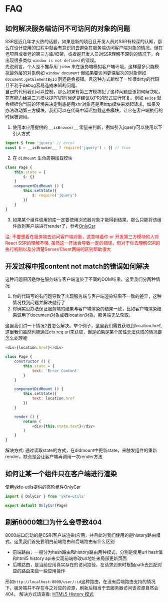 # FAQ

## 如何解决服务端访问不可访问的对象的问题

SSR是近几年才火热的话题，如果是新的项目且开发人员对SSR有较深的认知，那么在设计应用的过程中就会有意识的去避免在服务端访问客户端对象的情况。但在老项目或者老的第三方库/框架，或者是开发人员对SSR理解不深刻的情况下，会出现很多类似 `window is not defined` 的错误。  
先说前言，个人是不推荐用 `jsdom` 来在服务端模拟客户端环境，这样最多只能模拟最外层的对象例如 `window document` 但如果要访问更深层次的对象例如 `document.getElementById` 则还是会报错。且这种方式新增了一堆很dirty的代码且不利于debug容易造成未知的问题。  
自己的代码我们可以控制，那么如果有第三方模块犯了这种问题应该如何解决呢。在有能力给第三方模块提PR的时候还是建议以PR的形式进行修复。例如 `axios` 就会根据你当前的环境来决定到底是用xhr对象还是用http模块来发起请求。如果没办法改动第三方模块，我们可以在代码中延迟加载这些模块，让它在客户端执行的时候被调用。  

1. 使用本应用提供的 `__isBrowser__` 常量来判断，例如引入jquery可以使用以下引入方式
   
```js
import $ from 'jquery' // error
const $ = __isBrowser__ ? require('jquery') : {} // true
```

2. 在 `didMount` 生命周期加载模块

```js
class Page {
    this.state = {
        $: {}
    }
    componentDidMount () {
        this.setState({
            $: require('jquery')
        })
    }
}
```

3. 如果某个组件调用的库一定要使用浏览器对象才能得到结果，那么只能将该组件放到客户端进行render了，参考[OnlyCsr](./faq.md#如何让某一个组件只在客户端进行渲染)

<span style="color: red">注: 不要想着在服务端去访问客户端对象，这意味着你 or 开发第三方模块的人对React SSR的理解不够, 虽然这一开始会导致一定的错误，但对于你去理解SSR的执行机制以及分清楚Server/Client两端的区别帮助很大</span>

## 开发过程中报content not match的错误如何解决

这种问题原因是你在服务端与客户端渲染了不同的DOM结果。这里我们分两种情况  
1. 你的代码写的有问题导致了出现服务端与客户端渲染结果不一致的差异，这种情况找到问题并解决就行了  
2. 你确实没办法保证服务端的结果与客户端渲染的结果一致，比如客户端渲染结果调用了document对象或者location对象，服务端无法获取。

这里我们讲一下情况2要怎么解决。举个例子，这里我们需要获取到location.href,这里我们虽然也能通过ctx.req.url来获取，但是如果是某个属性无法获取的情况要怎么处理呢

```js
<div>{location.href}</div>
```

```js
class Page {
    constructor () {
        this.state = {
            text: 'Error Content'
        }
    }

    componentDidMount () {
        this.setState({
            text: location.href
        })
    }

    render () {
        return (
            <div>{this.state.text}</div>
        )
    }
}
```

解决方式: 通过读取state的方式，在didmount中更新state，来触发组件的重新render，缺点是会让客户端再调用一次render方法

## 如何让某一个组件只在客户端进行渲染

使用ykfe-utils提供的高阶组件OnlyCsr

```js
import { OnlyCsr } from 'ykfe-utils'

export default OnlyCsr(Page)
```

## 刷新8000端口为什么会导致404

8000端口启动的是CSR(客户端渲染)应用，并且此时我们使用的是history路由模式，这里我们首先要明白前端路由和后端路由有什么区别

- 前端路由，一般分为hash路由和history路由两种模式，分别是使用url hash值和html5 history api来实现前端修改url地址来局部更新页面
- 后端路由，是当前应用真实存在的访问路径，在请求到来时根据path去匹配对应的路由来做一些应用操作

形如`http://localhost:8000/user/:id`这种路由，在没有后端路由支持的情况下，服务端并不存在与之对应的资源，刷新后相当于去服务器访问该资源自然会404。
解决方式请查看: [HTML5 History 模式](https://router.vuejs.org/zh/guide/essentials/history-mode.html)
